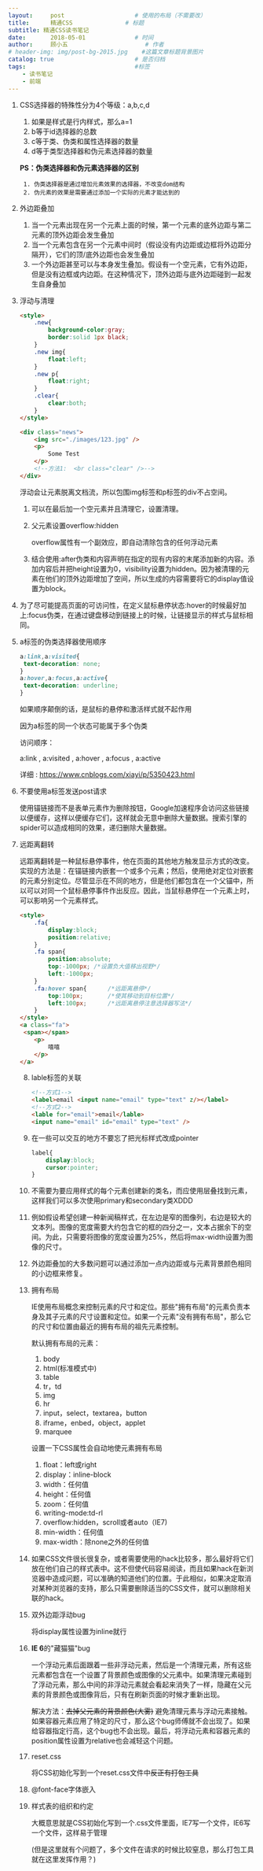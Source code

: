 ```yaml
---
layout:     post                    # 使用的布局（不需要改）
title:      精通CSS               # 标题 
subtitle: 精通CSS读书笔记
date:       2018-05-01              # 时间
author:     顾小五                      # 作者
# header-img: img/post-bg-2015.jpg    #这篇文章标题背景图片
catalog: true                       # 是否归档
tags:                               #标签
    - 读书笔记
    - 前端
---
```

1. CSS选择器的特殊性分为4个等级：a,b,c,d

   1. 如果是样式是行内样式，那么a=1
   2. b等于id选择器的总数
   3. c等于类、伪类和属性选择器的数量
   4. d等于类型选择器和伪元素选择器的数量

   **PS：伪类选择器和伪元素选择器的区别**

    	1. 伪类选择器是通过增加元素效果的选择器，不改变dom结构
   		2. 伪元素的效果是需要通过添加一个实际的元素才能达到的

2. 外边距叠加

   1. 当一个元素出现在另一个元素上面的时候，第一个元素的底外边距与第二元素的顶外边距会发生叠加
   2. 当一个元素包含在另一个元素中间时（假设没有内边距或边框将外边距分隔开），它们的顶/底外边距也会发生叠加
   3. 一个外边距甚至可以与本身发生叠加。假设有一个空元素，它有外边距，但是没有边框或内边距。在这种情况下，顶外边距与底外边距碰到一起发生自身叠加

3. 浮动与清理

   ```html
   <style>
       .new{
           background-color:gray;
           border:solid 1px black;
       }
       .new img{
           float:left;
       }
       .new p{
           float:right;
       }
       .clear{
           clear:both;
       }
   </style>

   <div class="news">
       <img src="./images/123.jpg" />
       <p>
           Some Test
       </p>
       <!--方法1:  <br class="clear" />-->
   </div>
   ```

   浮动会让元素脱离文档流，所以包围img标签和p标签的div不占空间。

   1. 可以在最后加一个空元素并且清理它，设置清理。

   2. 父元素设置overflow:hidden

      overflow属性有一个副效应，即自动清除包含的任何浮动元素

   3. 结合使用:after伪类和内容声明在指定的现有内容的末尾添加新的内容。添加内容后并把height设置为0，visibility设置为hidden。因为被清理的元素在他们的顶外边距增加了空间，所以生成的内容需要将它的display值设置为block。

4. 为了尽可能提高页面的可访问性，在定义鼠标悬停状态:hover的时候最好加上:focus伪类，在通过键盘移动到链接上的时候，让链接显示的样式与鼠标相同。

5. a标签的伪类选择器使用顺序

   ```css
   a:link,a:visited{
   	text-decoration: none;
   }
   a:hover,a:focus,a:active{
   	text-decoration: underline;
   }
   ```

   如果顺序颠倒的话，是鼠标的悬停和激活样式就不起作用

   因为a标签的同一个状态可能属于多个伪类

   访问顺序：

   a:link , a:visited , a:hover , a:focus , a:active

   详细 : https://www.cnblogs.com/xiayi/p/5350423.html

6. 不要使用a标签发送post请求

   使用锚链接而不是表单元素作为删除按钮，Google加速程序会访问这些链接以便缓存，这样以便缓存它们，这样就会无意中删除大量数据。搜索引擎的spider可以造成相同的效果，递归删除大量数据。

7. 远距离翻转

   远距离翻转是一种鼠标悬停事件，他在页面的其他地方触发显示方式的改变。实现的方法是：在锚链接内嵌套一个或多个元素；然后，使用绝对定位对嵌套的元素分别定位。尽管显示在不同的地方，但是他们都包含在一个父锚中，所以可以对同一个鼠标悬停事件作出反应。因此，当鼠标悬停在一个元素上时，可以影响另一个元素样式。

   ```html
   <style>
       .fa{
           display:block;
           position:relative;
       }
       .fa span{
           position:absolute;
           top:-1000px;	/*设置负大值移出视野*/
           left:-1000px;
       }
       .fa:hover span{		/*远距离悬停*/
           top:100px;		/*使其移动到目标位置*/
           left:100px;		/*远距离悬停注意选择器写法*/
       }
   </style>
   <a class="fa">
   	<span></span>
       <p>
           嘻嘻
       </p>
   </a>
   ```
   8. lable标签的关联

      ```html
      <!--方式1-->
      <label>email <input name="email" type="text" z/></label>
      <!--方式2-->
      <lable for="email">email</lable>
      <input name="email" id="email" type="text" />
      ```

   9. 在一些可以交互的地方不要忘了把光标样式改成pointer

      ```css
      label{
          display:block;
          cursor:pointer;
      }
      ```

   10. 不需要为要应用样式的每个元素创建新的类名，而应使用层叠找到元素，这样我们可以多次使用primary和secondary类XDDD

   11. 例如假设希望创建一种新闻稿样式，在左边是窄的图像列，右边是较大的文本列。图像的宽度需要大约包含它的框的四分之一，文本占据余下的空间。为此，只需要将图像的宽度设置为25%，然后将max-width设置为图像的尺寸。

   12. 外边距叠加的大多数问题可以通过添加一点内边距或与元素背景颜色相同的小边框来修复。

   13. 拥有布局

       IE使用布局概念来控制元素的尺寸和定位。那些"拥有布局"的元素负责本身及其子元素的尺寸设置和定位。如果一个元素"没有拥有布局"，那么它的尺寸和位置由最近的拥有布局的祖先元素控制。

       默认拥有布局的元素：

       1. body
       2. html(标准模式中)
       3. table
       4. tr，td
       5. img
       6. hr
       7. input，select，textarea，button
       8. iframe，enbed，object，applet
       9. marquee

       设置一下CSS属性会自动地使元素拥有布局

       1. float：left或right
       2. display：inline-block
       3. width：任何值
       4. height：任何值
       5. zoom：任何值
       6. writing-mode:td-rl
       7. overflow:hidden，scroll或者auto（IE7)
       8. min-width：任何值
       9. max-width：除none之外的任何值

   14. 如果CSS文件很长很复杂，或者需要使用的hack比较多，那么最好将它们放在他们自己的样式表中。这不但使代码容易阅读，而且如果hack在新浏览器中造成问题，可以准确的知道他们的位置。于此相似，如果决定取消对某种浏览器的支持，那么只需要删除适当的CSS文件，就可以删除相关联的hack。

   15. 双外边距浮动bug

       将display属性设置为inline就行

   16. **IE 6**的"藏猫猫"bug

       一个浮动元素后面跟着一些非浮动元素，然后是一个清理元素，所有这些元素都包含在一个设置了背景颜色或图像的父元素中。如果清理元素碰到了浮动元素，那么中间的非浮动元素就会看起来消失了一样，隐藏在父元素的背景颜色或图像背后，只有在刷新页面的时候才重新出现。

       解决方法：~~去掉父元素的背景颜色(大雾)~~ 避免清理元素与浮动元素接触。如果容器元素应用了特定的尺寸，那么这个bug师傅就不会出现了。如果给容器指定行高，这个bug也不会出现。最后，将浮动元素和容器元素的position属性设置为relative也会减轻这个问题。

   17. reset.css

       将CSS初始化写到一个reset.css文件中~~反正有打包工具~~

   18. @font-face字体嵌入

   19. 样式表的组织和约定

       大概意思就是CSS初始化写到一个.css文件里面，IE7写一个文件，IE6写一个文件，这样易于管理

       (但是这里就有个问题了，多个文件在请求的时候比较窒息，那么打包工具就在这里发挥作用？)
